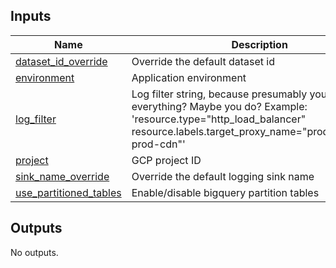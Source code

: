 <!-- BEGIN_TF_DOCS -->


## Inputs

| Name | Description | Type | Default | Required |
|------|-------------|------|---------|:--------:|
| <a name="input_dataset_id_override"></a> [dataset\_id\_override](#input\_dataset\_id\_override) | Override the default dataset id | `string` | `""` | no |
| <a name="input_environment"></a> [environment](#input\_environment) | Application environment | `string` | n/a | yes |
| <a name="input_log_filter"></a> [log\_filter](#input\_log\_filter) | Log filter string, because presumably you don't want everything? Maybe you do? Example: 'resource.type="http\_load\_balancer" resource.labels.target\_proxy\_name="productdelivery-prod-cdn"' | `string` | n/a | yes |
| <a name="input_project"></a> [project](#input\_project) | GCP project ID | `string` | n/a | yes |
| <a name="input_sink_name_override"></a> [sink\_name\_override](#input\_sink\_name\_override) | Override the default logging sink name | `string` | `""` | no |
| <a name="input_use_partitioned_tables"></a> [use\_partitioned\_tables](#input\_use\_partitioned\_tables) | Enable/disable bigquery partition tables | `bool` | `true` | no |

## Outputs

No outputs.
<!-- END_TF_DOCS -->
